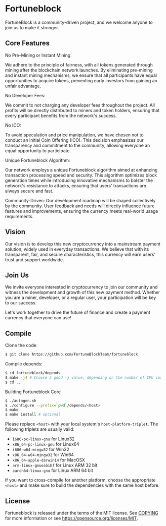 Fortuneblock
===========================

FortuneBlock is a community-driven project, and we welcome anyone to join us to make it stronger.


Core Features
-------------

No Pre-Mining or Instant Mining: 

We adhere to the principle of fairness, with all tokens generated through mining after the blockchain network launches. By eliminating pre-mining and instant mining mechanisms, we ensure that all participants have equal opportunities to acquire tokens, preventing early investors from gaining an unfair advantage.

No Developer Fees: 

We commit to not charging any developer fees throughout the project. All profits will be directly distributed to miners and token holders, ensuring that every participant benefits from the network's success.

No ICO: 

To avoid speculation and price manipulation, we have chosen not to conduct an Initial Coin Offering (ICO). This decision emphasizes our transparency and commitment to the community, allowing everyone an equal opportunity to participate.

Unique Fortuneblock Algorithm: 

Our network employs a unique Fortuneblock algorithm aimed at enhancing transaction processing speed and security. This algorithm optimizes block generation times while introducing innovative mechanisms to bolster the network's resistance to attacks, ensuring that users' transactions are always secure and fast.

Community-Driven: Our development roadmap will be shaped collectively by the community. User feedback and needs will directly influence future features and improvements, ensuring the currency meets real-world usage requirements.

Vision
------
Our vision is to develop this new cryptocurrency into a mainstream payment solution, widely used in everyday transactions. We believe that with its transparent, fair, and secure characteristics, this currency will earn users' trust and support worldwide.

Join Us
-------

We invite everyone interested in cryptocurrency to join our community and witness the development and growth of this new payment method. Whether you are a miner, developer, or a regular user, your participation will be key to our success.

Let's work together to drive the future of finance and create a payment currency that everyone can use!

Compile
-------

Clone the code:
```bash
$ git clone https://github.com/FortuneBlockTeam/fortuneblock
```

Compile depends:


```bash
$ cd fortuneblock/depends
$ make -j4 # Choose a good -j value, depending on the number of CPU cores available
$ cd ..
```

Building Fortuneblock Core

```bash
$ ./autogen.sh
$ ./configure --prefix=`pwd`/depends/<host>
$ make
$ make install # optional
```

Please replace `<host>` with your local system's `host-platform-triplet`. The following triplets are usually valid:
- `i686-pc-linux-gnu` for Linux32
- `x86_64-pc-linux-gnu` for Linux64
- `i686-w64-mingw32` for Win32
- `x86_64-w64-mingw32` for Win64
- `x86_64-apple-darwin14` for MacOSX
- `arm-linux-gnueabihf` for Linux ARM 32 bit
- `aarch64-linux-gnu` for Linux ARM 64 bit

If you want to cross-compile for another platform, choose the appropriate `<host>` and make sure to build the
dependencies with the same host before.

License
-------

Fortuneblock is released under the terms of the MIT license. See [COPYING](COPYING) for more
information or see https://opensource.org/licenses/MIT.
